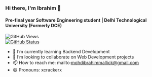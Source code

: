 ### Hi there, I'm Ibrahim 👋

#### Pre-final year Software Engineering student | Delhi Technological University (Formerly DCE) 
<!--
<img alt="Profile Views" src="https://media.giphy.com/media/AYMKkDwavwA9Y72Frn/giphy.gif"/>
![Anshul's wakatime stats](https://github-readme-stats.vercel.app/api/wakatime?username=anshulforyou&show_icons=true)
-->
<!--
![](https://komarev.com/ghpvc/?username=xcrackerx&label=PROFILE+VIEWS&color=blue&style=plastic)

<img height="180em" src="https://github-readme-stats.vercel.app/api?username=xcrackerx&show_icons=true&hide_border=true&&count_private=true&include_all_commits=true" />

![Anshul's top languages](https://github-readme-stats.vercel.app/api/top-langs/?username=xcrackerx&layout=compact&show_icons=true)
-->
<!--[![Image of https://github.com/xcrackerx/my-profile-views-counter](https://github.com/xcrackerx/my-profile-views-counter/blob/master/svg/profile/badge.svg)](https://github.com/xcrackerx/my-profile-views-counter)
-->

![GitHub Views](https://komarev.com/ghpvc/?username=xcrackerx&color=fa9a51)
</br>
<a href="https://github.com/xcrackerx"><img alt="GitHub Status" src="https://github-readme-stats.vercel.app/api?username=xcrackerx&show_icons=true&include_all_commits=true&count_private=true"/></a>

- 🌱 I’m currently learning Backend Development
- 👯 I’m looking to collaborate on Web Development projects
- 📫 How to reach me: mailto:mohdibrahimmallick@gmail.com
- 😄 Pronouns: xcrackerx

<!--
- 🔭 I’m currently working on ...
- 🌱 I’m currently learning ...
- 👯 I’m looking to collaborate on ...
- 🤔 I’m looking for help with ...
- 💬 Ask me about ...
- 📫 How to reach me: ...
- 😄 Pronouns: ...
- ⚡ Fun fact: ...
-->
